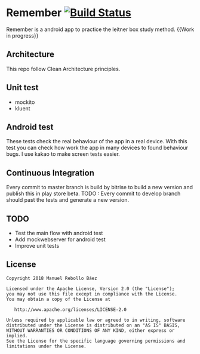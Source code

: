 # Remember [![Build Status](https://app.bitrise.io/app/dd2325167d9bc561/status.svg?token=Yqlhjz7kujl4fTOf1tyowA&branch=master)](https://app.bitrise.io/app/dd2325167d9bc561)
Remember is a android app to practice the leitner box study method.
{{Work in progress}}

## Architecture
This repo follow Clean Architecture principles.

## Unit test
- mockito
- kluent

## Android test
These tests check the real behaviour of the app in a real device. With this test you can check how work the app in many devices to found behaviour bugs.
I use kakao to make screen tests easier.

## Continuous Integration‎
Every commit to master branch is build by bitrise to build a new version and publish this in play store beta.
TODO : Every commit to develop branch should past the tests and generate a new version.

## TODO
  - Test the main flow with android test
  - Add mockwebserver for android test 
  - Improve unit tests

## License

    Copyright 2018 Manuel Rebollo Báez

    Licensed under the Apache License, Version 2.0 (the "License");
    you may not use this file except in compliance with the License.
    You may obtain a copy of the License at

       http://www.apache.org/licenses/LICENSE-2.0

    Unless required by applicable law or agreed to in writing, software
    distributed under the License is distributed on an "AS IS" BASIS,
    WITHOUT WARRANTIES OR CONDITIONS OF ANY KIND, either express or implied.
    See the License for the specific language governing permissions and
    limitations under the License.